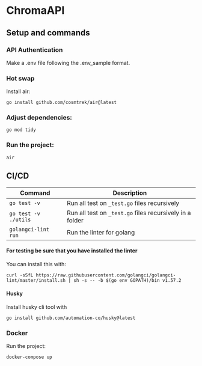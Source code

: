 # ChromaAPI

## Setup and commands

### API Authentication

Make a .env file following the .env_sample format.

### Hot swap

Install air:

`go install github.com/cosmtrek/air@latest`

### Adjust dependencies:

`go mod tidy`

### Run the project:

`air`

## CI/CD

| Command              | Description                                              |
| -------------------- | -------------------------------------------------------- |
| `go test -v`         | Run all test on `_test.go` files recursively             |
| `go test -v ./utils` | Run all test on `_test.go` files recursively in a folder |
| `golangci-lint run`  | Run the linter for golang                                |

#### For testing be sure that you have installed the linter

You can install this with:

`curl -sSfL https://raw.githubusercontent.com/golangci/golangci-lint/master/install.sh | sh -s -- -b $(go env GOPATH)/bin v1.57.2`

#### Husky

Install husky cli tool with

`go install github.com/automation-co/husky@latest`

### Docker

Run the project:

`docker-compose up`
